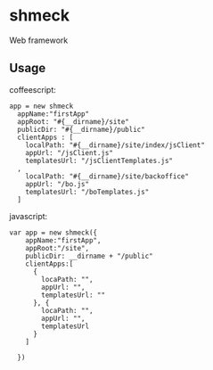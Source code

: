 shmeck
======

Web framework

Usage
--------------
coffeescript:

    app = new shmeck
      appName:"firstApp"
      appRoot: "#{__dirname}/site"
      publicDir: "#{__dirname}/public"
      clientApps : [
        localPath: "#{__dirname}/site/index/jsClient"
        appUrl: "/jsClient.js"
        templatesUrl: "/jsClientTemplates.js"
      ,
        localPath: "#{__dirname}/site/backoffice"
        appUrl: "/bo.js"
        templatesUrl: "/boTemplates.js"
      ]

javascript:

    var app = new shmeck({
        appName:"firstApp",
        appRoot:"/site",
        publicDir: __dirname + "/public"
        clientApps:[
          {
            locaPath: "",
            appUrl: "",
            templatesUrl: ""
          }, {
            locaPath: "",
            appUrl: "",
            templatesUrl
          }
        ]
        
      })
     

      